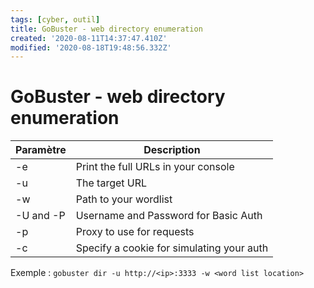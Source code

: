 ```yaml
---
tags: [cyber, outil]
title: GoBuster - web directory enumeration
created: '2020-08-11T14:37:47.410Z'
modified: '2020-08-18T19:48:56.332Z'
---
```


# GoBuster - web directory enumeration

| Paramètre | Description |
|-----------|-------------|
| -e | Print the full URLs in your console |
| -u | The target URL |
| -w | Path to your wordlist |
| -U and -P | Username and Password for Basic Auth |
| -p <x> | Proxy to use for requests |
| -c <http cookies> | Specify a cookie for simulating your auth |

Exemple : `gobuster dir -u http://<ip>:3333 -w <word list location>`
